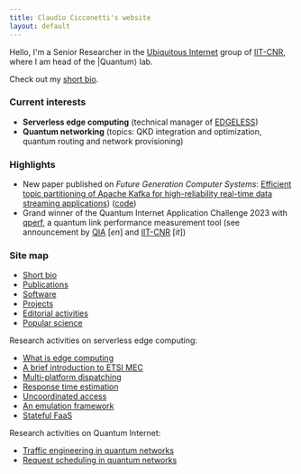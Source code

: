 ```yaml
---
title: Claudio Cicconetti's website
layout: default
---
```


Hello, I'm a Senior Researcher in the [Ubiquitous Internet](https://ui.iit.cnr.it/en/) group of [IIT-CNR](https://www.iit.cnr.it/en/claudio.cicconetti/), where I am head of the \|Quantum⟩ lab.

Check out my [short bio](bio.md).

### Current interests

- **Serverless edge computing** (technical manager of [EDGELESS](https://edgeless-project.eu/))
- **Quantum networking** (topics: QKD integration and optimization, quantum routing and network provisioning)

### Highlights

- New paper published on _Future Generation Computer Systems_: [Efficient topic partitioning of Apache Kafka for high-reliability real-time data streaming applications](https://doi.org/10.1016/j.future.2023.12.028)) ([code](https://github.com/ccicconetti/kafka-hdd))
- Grand winner of the Quantum Internet Application Challenge 2023 with [qperf](https://github.com/ccicconetti/qperf), a quantum link performance measurement tool (see announcement by [QIA](https://quantuminternetalliance.org/2023/11/21/qia-concludes-quantum-internet-application-challenge-2023-names-best-submission/) [_en_] and [IIT-CNR](https://www.iit.cnr.it/news/claudio-cicconetti-vince-la-quantum-internet-application-challenge-2023/) [_it_])

### Site map


- [Short bio](bio.md)
- [Publications](publications.md)
- [Software](software.md)
- [Projects](projects.md)
- [Editorial activities](editorial.md)
- [Popular science](popular.md)

Research activities on serverless edge computing:
- [What is edge computing](edgecomputing.md)
- [A brief introduction to ETSI MEC](serverless-etsi.md)
- [Multi-platform dispatching](cloudcom2018.md)
- [Response time estimation](percom2019.md)
- [Uncoordinated access](uncoord.md)
- [An emulation framework](simpat.md)
- [Stateful FaaS](statefulfaas.md)

Research activities on Quantum Internet:
- [Traffic engineering in quantum networks](qnetprov.md)
- [Request scheduling in quantum networks](tqe2021.md)

